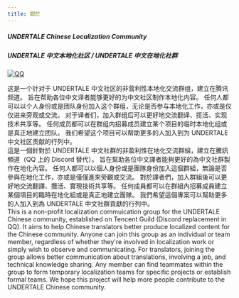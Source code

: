 ```yaml
---
title: 關於
---
```


##### UNDERTALE Chinese Localization Community
##### UNDERTALE 中文本地化社区 / UNDERTALE 中文在地化社群
[![QQ](https://img.shields.io/badge/騰訊頻道-undertalezhloc-blue.svg?style=flat-square&color=12b7f5&logo=qq)](https://pd.qq.com/g/undertalezhloc)

这是一个针对于 UNDERTALE 中文社区的非营利性本地化交流群组，建立在腾讯频道。
旨在帮助各位中文译者能够更好的为中文社区制作本地化内容。
任何人都可以以个人身份或是团队身份加入这个群组，无论是否参与本地化工作，亦或是仅仅进来旁观或交流。
对于译者们，加入群组后可以更好地交流翻译、揽活、实现技术共享等。
任何成员都可以在群组内招募成员建立某个项目的临时本地化组或是真正地建立团队。
我们希望这个项目可以帮助更多的人加入到为 UNDERTALE 中文社区贡献的行列中。<br>
這是一個針對於 UNDERTALE 中文社群的非盈利性在地化交流群組，建立在騰訊頻道（QQ 上的 Discord 替代）。
旨在幫助各位中文譯者能夠更好的為中文社群製作在地化內容。
任何人都可以以個人身份或是團隊身份加入這個群組，無論是否參與在地化工作，亦或是僅僅進來旁觀或交流。
對於譯者們，加入群組後可以更好地交流翻譯、攬活、實現技術共享等。
任何成員都可以在群組內招募成員建立某個項目的臨時在地化組或是真正地建立團隊。
我們希望這個專案可以幫助更多的人加入到為 UNDERTALE 中文社群貢獻的行列中。<br>
This is a non-profit localization commuication group for the UNDERTALE Chinese community, established on Tencent Guild (Discord replacement in QQ).
It aims to help Chinese translators better produce localized content for the Chinese community.
Anyone can join this group as an individual or team member, regardless of whether they're involved in localization work or simply wish to observe and communicating.
For translators, joining the group allows better communication about translations, involving a job, and technical knowledge sharing.
Any member can find teammates within the group to form temporary localization teams for specific projects or establish formal teams.
We hope this project will help more people contribute to the UNDERTALE Chinese community.